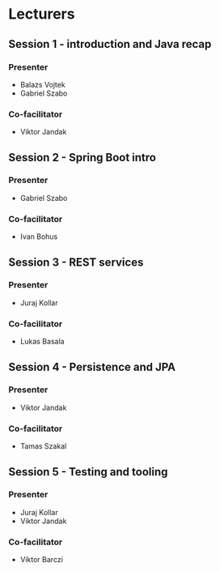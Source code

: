 # Lecturers

## Session 1 - introduction and Java recap

### Presenter
- Balazs Vojtek
- Gabriel Szabo

### Co-facilitator
- Viktor Jandak

## Session 2 - Spring Boot intro

### Presenter
- Gabriel Szabo
  
### Co-facilitator
- Ivan Bohus

## Session 3 - REST services

### Presenter
- Juraj Kollar

### Co-facilitator
- Lukas Basala

## Session 4 - Persistence and JPA

### Presenter
- Viktor Jandak

### Co-facilitator
- Tamas Szakal
  
## Session 5 - Testing and tooling

### Presenter
- Juraj Kollar
- Viktor Jandak

### Co-facilitator
- Viktor Barczi